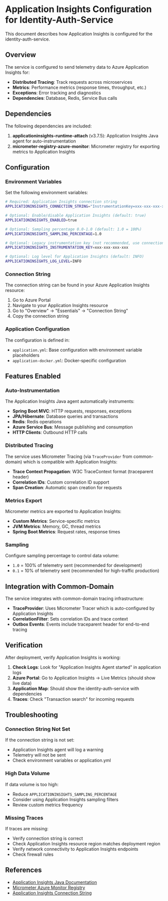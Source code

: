 # Application Insights Configuration for Identity-Auth-Service

This document describes how Application Insights is configured for the identity-auth-service.

## Overview

The service is configured to send telemetry data to Azure Application Insights for:
- **Distributed Tracing**: Track requests across microservices
- **Metrics**: Performance metrics (response times, throughput, etc.)
- **Exceptions**: Error tracking and diagnostics
- **Dependencies**: Database, Redis, Service Bus calls

## Dependencies

The following dependencies are included:

1. **applicationinsights-runtime-attach** (v3.7.5): Application Insights Java agent for auto-instrumentation
2. **micrometer-registry-azure-monitor**: Micrometer registry for exporting metrics to Application Insights

## Configuration

### Environment Variables

Set the following environment variables:

```bash
# Required: Application Insights connection string
APPLICATIONINSIGHTS_CONNECTION_STRING="InstrumentationKey=xxx-xxx-xxx-xxx;IngestionEndpoint=https://xxxx.applicationinsights.azure.com/;LiveEndpoint=https://xxxx.livediagnostics.monitor.azure.com/"

# Optional: Enable/disable Application Insights (default: true)
APPLICATIONINSIGHTS_ENABLED=true

# Optional: Sampling percentage 0.0-1.0 (default: 1.0 = 100%)
APPLICATIONINSIGHTS_SAMPLING_PERCENTAGE=1.0

# Optional: Legacy instrumentation key (not recommended, use connection string)
APPLICATIONINSIGHTS_INSTRUMENTATION_KEY=xxx-xxx-xxx-xxx

# Optional: Log level for Application Insights (default: INFO)
APPLICATIONINSIGHTS_LOG_LEVEL=INFO
```

### Connection String

The connection string can be found in your Azure Application Insights resource:
1. Go to Azure Portal
2. Navigate to your Application Insights resource
3. Go to "Overview" → "Essentials" → "Connection String"
4. Copy the connection string

### Application Configuration

The configuration is defined in:
- `application.yml`: Base configuration with environment variable placeholders
- `application-docker.yml`: Docker-specific configuration

## Features Enabled

### Auto-Instrumentation

The Application Insights Java agent automatically instruments:
- **Spring Boot MVC**: HTTP requests, responses, exceptions
- **JPA/Hibernate**: Database queries and transactions
- **Redis**: Redis operations
- **Azure Service Bus**: Message publishing and consumption
- **HTTP Clients**: Outbound HTTP calls

### Distributed Tracing

The service uses Micrometer Tracing (via `TraceProvider` from common-domain) which is compatible with Application Insights:
- **Trace Context Propagation**: W3C TraceContext format (traceparent header)
- **Correlation IDs**: Custom correlation ID support
- **Span Creation**: Automatic span creation for requests

### Metrics Export

Micrometer metrics are exported to Application Insights:
- **Custom Metrics**: Service-specific metrics
- **JVM Metrics**: Memory, GC, thread metrics
- **Spring Boot Metrics**: Request rates, response times

### Sampling

Configure sampling percentage to control data volume:
- `1.0` = 100% of telemetry sent (recommended for development)
- `0.1` = 10% of telemetry sent (recommended for high-traffic production)

## Integration with Common-Domain

The service integrates with common-domain tracing infrastructure:

- **TraceProvider**: Uses Micrometer Tracer which is auto-configured by Application Insights
- **CorrelationFilter**: Sets correlation IDs and trace context
- **Outbox Events**: Events include traceparent header for end-to-end tracing

## Verification

After deployment, verify Application Insights is working:

1. **Check Logs**: Look for "Application Insights Agent started" in application logs
2. **Azure Portal**: Go to Application Insights → Live Metrics (should show live data)
3. **Application Map**: Should show the identity-auth-service with dependencies
4. **Traces**: Check "Transaction search" for incoming requests

## Troubleshooting

### Connection String Not Set

If the connection string is not set:
- Application Insights agent will log a warning
- Telemetry will not be sent
- Check environment variables or application.yml

### High Data Volume

If data volume is too high:
- Reduce `APPLICATIONINSIGHTS_SAMPLING_PERCENTAGE`
- Consider using Application Insights sampling filters
- Review custom metrics frequency

### Missing Traces

If traces are missing:
- Verify connection string is correct
- Check Application Insights resource region matches deployment region
- Verify network connectivity to Application Insights endpoints
- Check firewall rules

## References

- [Application Insights Java Documentation](https://learn.microsoft.com/en-us/azure/azure-monitor/app/java-spring-boot)
- [Micrometer Azure Monitor Registry](https://micrometer.io/docs/registry/azure-monitor)
- [Application Insights Connection String](https://learn.microsoft.com/en-us/azure/azure-monitor/app/sdk-connection-string)

